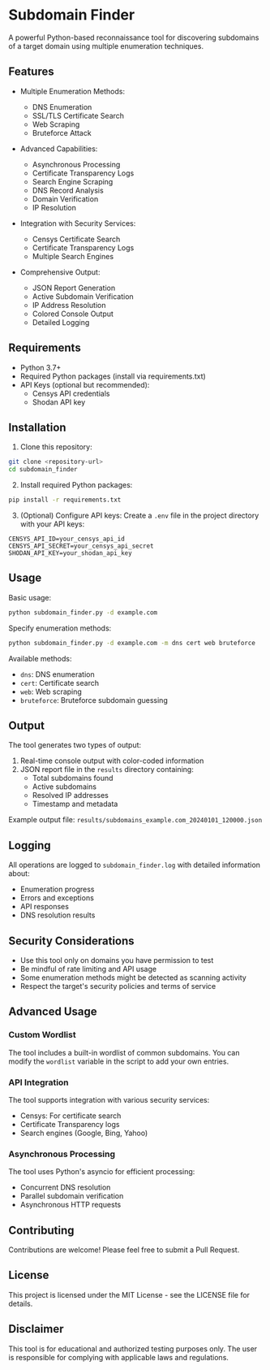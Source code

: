 # Subdomain Finder

A powerful Python-based reconnaissance tool for discovering subdomains of a target domain using multiple enumeration techniques.

## Features

- Multiple Enumeration Methods:
  - DNS Enumeration
  - SSL/TLS Certificate Search
  - Web Scraping
  - Bruteforce Attack
  
- Advanced Capabilities:
  - Asynchronous Processing
  - Certificate Transparency Logs
  - Search Engine Scraping
  - DNS Record Analysis
  - Domain Verification
  - IP Resolution

- Integration with Security Services:
  - Censys Certificate Search
  - Certificate Transparency Logs
  - Multiple Search Engines

- Comprehensive Output:
  - JSON Report Generation
  - Active Subdomain Verification
  - IP Address Resolution
  - Colored Console Output
  - Detailed Logging

## Requirements

- Python 3.7+
- Required Python packages (install via requirements.txt)
- API Keys (optional but recommended):
  - Censys API credentials
  - Shodan API key

## Installation

1. Clone this repository:
```bash
git clone <repository-url>
cd subdomain_finder
```

2. Install required Python packages:
```bash
pip install -r requirements.txt
```

3. (Optional) Configure API keys:
Create a `.env` file in the project directory with your API keys:
```
CENSYS_API_ID=your_censys_api_id
CENSYS_API_SECRET=your_censys_api_secret
SHODAN_API_KEY=your_shodan_api_key
```

## Usage

Basic usage:
```bash
python subdomain_finder.py -d example.com
```

Specify enumeration methods:
```bash
python subdomain_finder.py -d example.com -m dns cert web bruteforce
```

Available methods:
- `dns`: DNS enumeration
- `cert`: Certificate search
- `web`: Web scraping
- `bruteforce`: Bruteforce subdomain guessing

## Output

The tool generates two types of output:
1. Real-time console output with color-coded information
2. JSON report file in the `results` directory containing:
   - Total subdomains found
   - Active subdomains
   - Resolved IP addresses
   - Timestamp and metadata

Example output file: `results/subdomains_example.com_20240101_120000.json`

## Logging

All operations are logged to `subdomain_finder.log` with detailed information about:
- Enumeration progress
- Errors and exceptions
- API responses
- DNS resolution results

## Security Considerations

- Use this tool only on domains you have permission to test
- Be mindful of rate limiting and API usage
- Some enumeration methods might be detected as scanning activity
- Respect the target's security policies and terms of service

## Advanced Usage

### Custom Wordlist

The tool includes a built-in wordlist of common subdomains. You can modify the `wordlist` variable in the script to add your own entries.

### API Integration

The tool supports integration with various security services:
- Censys: For certificate search
- Certificate Transparency logs
- Search engines (Google, Bing, Yahoo)

### Asynchronous Processing

The tool uses Python's asyncio for efficient processing:
- Concurrent DNS resolution
- Parallel subdomain verification
- Asynchronous HTTP requests

## Contributing

Contributions are welcome! Please feel free to submit a Pull Request.

## License

This project is licensed under the MIT License - see the LICENSE file for details.

## Disclaimer

This tool is for educational and authorized testing purposes only. The user is responsible for complying with applicable laws and regulations. 